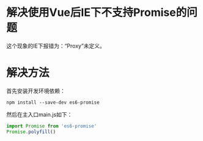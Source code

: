 # 解决使用Vue后IE下不支持Promise的问题

这个现象的IE下报错为：“Proxy”未定义。

# 解决方法

首先安装开发环境依赖：

```shell
npm install --save-dev es6-promise
```

然后在主入口main.js如下：

```js
import Promise from 'es6-promise'
Promise.polyfill()
```